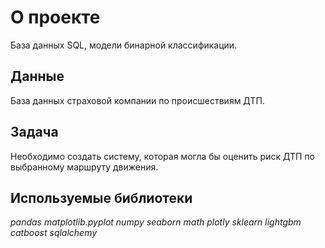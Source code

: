 # О проекте
База данных SQL, модели бинарной классификации.

## Данные
База данных страховой компании по происшествиям ДТП.

## Задача

Необходимо создать систему, которая могла бы оценить риск ДТП по выбранному маршруту движения.

## Используемые библиотеки
*pandas*
*matplotlib.pyplot*
*numpy*
*seaborn*
*math*
*plotly*
*sklearn*
*lightgbm*
*catboost*
*sqlalchemy*
